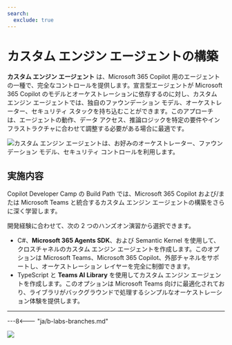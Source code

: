 ```yaml
---
search:
  exclude: true
---
```

# カスタム エンジン エージェントの構築

**カスタム エンジン エージェント** は、Microsoft 365 Copilot 用のエージェントの一種で、完全なコントロールを提供します。宣言型エージェントが Microsoft 365 Copilot のモデルとオーケストレーションに依存するのに対し、カスタム エンジン エージェントでは、独自のファウンデーション モデル、オーケストレーター、セキュリティ スタックを持ち込むことができます。このアプローチは、エージェントの動作、データ アクセス、推論ロジックを特定の要件やインフラストラクチャに合わせて調整する必要がある場合に最適です。

![カスタム エンジン エージェントは、お好みのオーケストレーター、ファウンデーション モデル、セキュリティ コントロールを利用します。](../../assets/images/m365-custom-engine-agent.png)

## 実施内容

Copilot Developer Camp の Build Path では、Microsoft 365 Copilot および/または Microsoft Teams と統合するカスタム エンジン エージェントの構築をさらに深く学習します。

開発経験に合わせて、次の 2 つのハンズオン演習から選択できます。

* C#、**Microsoft 365 Agents SDK**、および Semantic Kernel を使用して、クロスチャネルのカスタム エンジン エージェントを作成します。このオプションは Microsoft Teams、Microsoft 365 Copilot、外部チャネルをサポートし、オーケストレーション レイヤーを完全に制御できます。
* TypeScript と **Teams AI Library** を使用してカスタム エンジン エージェントを作成します。このオプションは Microsoft Teams 向けに最適化されており、ライブラリがバックグラウンドで処理するシンプルなオーケストレーション体験を提供します。

---

---8<--- "ja/b-labs-branches.md"

<img src="https://m365-visitor-stats.azurewebsites.net/copilot-camp/custom-engine/index" />